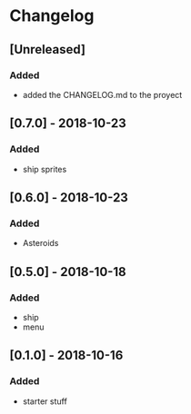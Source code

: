 # Changelog

## [Unreleased]
### Added
- added the CHANGELOG.md to the proyect
## [0.7.0] - 2018-10-23
### Added
- ship sprites

## [0.6.0] - 2018-10-23
### Added
- Asteroids

## [0.5.0] - 2018-10-18
### Added
- ship
- menu


## [0.1.0] - 2018-10-16
### Added
- starter stuff







